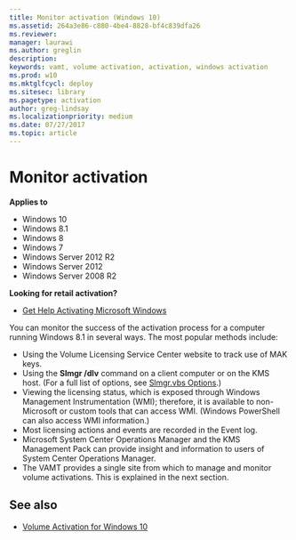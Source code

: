 ```yaml
---
title: Monitor activation (Windows 10)
ms.assetid: 264a3e86-c880-4be4-8828-bf4c839dfa26
ms.reviewer: 
manager: laurawi
ms.author: greglin
description:
keywords: vamt, volume activation, activation, windows activation
ms.prod: w10
ms.mktglfcycl: deploy
ms.sitesec: library
ms.pagetype: activation
author: greg-lindsay
ms.localizationpriority: medium
ms.date: 07/27/2017
ms.topic: article
---
```


# Monitor activation

**Applies to**
-   Windows 10
-   Windows 8.1
-   Windows 8
-   Windows 7
-   Windows Server 2012 R2
-   Windows Server 2012
-   Windows Server 2008 R2

**Looking for retail activation?**

-   [Get Help Activating Microsoft Windows](https://go.microsoft.com/fwlink/p/?LinkId=618644)

You can monitor the success of the activation process for a computer running Windows 8.1 in several ways. The most popular methods include:
-   Using the Volume Licensing Service Center website to track use of MAK keys.
-   Using the **Slmgr /dlv** command on a client computer or on the KMS host. (For a full list of options, see [Slmgr.vbs Options](https://technet.microsoft.com/library/ff793433.aspx).)
-   Viewing the licensing status, which is exposed through Windows Management Instrumentation (WMI); therefore, it is available to non-Microsoft or custom tools that can access WMI. (Windows PowerShell can also access WMI information.)
-   Most licensing actions and events are recorded in the Event log.
-   Microsoft System Center Operations Manager and the KMS Management Pack can provide insight and information to users of System Center Operations Manager.
-   The VAMT provides a single site from which to manage and monitor volume activations. This is explained in the next section.

## See also

-   [Volume Activation for Windows 10](volume-activation-windows-10.md)
 
 
